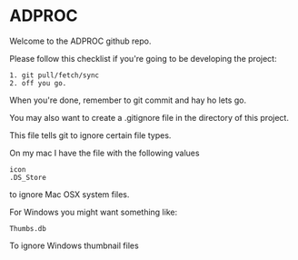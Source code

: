 # ADPROC


Welcome to the ADPROC github repo.

Please follow this checklist if you're going to be developing the project:

	1. git pull/fetch/sync
	2. off you go.
	
When you're done, remember to git commit and hay ho lets go.


You may also want to create a .gitignore file in the directory of this project.

This file tells git to ignore certain file types.

On my mac I have the file with the following values

	icon
	.DS_Store

to ignore Mac OSX system files.

For Windows you might want something like:

	Thumbs.db
	
To ignore Windows thumbnail files
